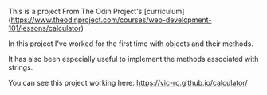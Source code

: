 This is a project From The Odin Project's [curriculum]
(https://www.theodinproject.com/courses/web-development-101/lessons/calculator)

In this project I've worked for the first time with objects and their methods.

It has also been especially useful to implement the methods associated with strings.

You can see this project working here: https://vic-ro.github.io/calculator/